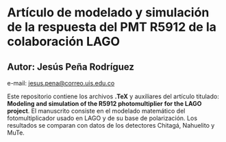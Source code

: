 # Artículo de modelado y simulación de la respuesta del PMT R5912 de la colaboración LAGO
## Autor: Jesús Peña Rodríguez
e-mail: jesus.pena@correo.uis.edu.co

Este repositorio contiene los archivos **.TeX** y auxiliares del artículo titulado: **Modeling and simulation of the R5912 photomultiplier for the LAGO project**.
El manuscrito consiste en el modelado matemático del fotomultiplicador usado en LAGO y de su base de polarización. Los resultados se comparan con datos de los
detectores Chitagá, Nahuelito y MuTe.

